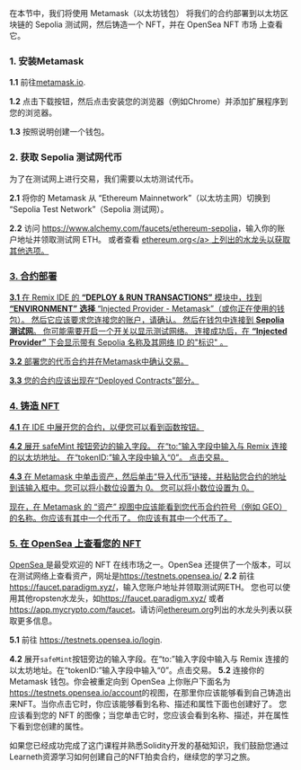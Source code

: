 在本节中，我们将使用 Metamask（以太坊钱包） 将我们的合约部署到以太坊区块链的 Sepolia 测试网，然后铸造一个 NFT，并在 OpenSea NFT 市场 上查看它。

### 1. 安装Metamask

**1.1** 前往<a href="https://metamask.io/" target="_blank">metamask.io</a>.

**1.2** 点击下载按钮，然后点击安装您的浏览器（例如Chrome）并添加扩展程序到您的浏览器。

**1.3** 按照说明创建一个钱包。

### 2. 获取 Sepolia 测试网代币

为了在测试网上进行交易，我们需要以太坊测试代币。

**2.1** 将你的 Metamask 从 “Ethereum Mainnetwork”（以太坊主网）切换到 “Sepolia Test Network”（Sepolia 测试网）。

**2.2** 访问 <a href="https://www.alchemy.com/faucets/ethereum-sepolia" 
target="_blank">https://www.alchemy.com/faucets/ethereum-sepolia</a>，输入你的账户地址并领取测试网 ETH。
或者查看 <a href="https://ethereum.org/en/developers/docs/networks/#testnet-faucets" target="_blank">ethereum.org\</a> 上列出的水龙头以获取其他选项。

### 3. 合约部署

**3.1** 在 Remix IDE 的 **“DEPLOY & RUN TRANSACTIONS”** 模块中，找到 **“ENVIRONMENT”** **选择** “Injected Provider - Metamask”（或你正在使用的钱包）。 然后它应该要求您连接您的账户，请确认。 然后在钱包中连接到 **Sepolia 测试网**。  你可能需要开启一个开关以显示测试网络。 连接成功后，在 **“Injected Provider”** 下会显示带有 Sepolia 名称及其网络 ID 的"标识" 。

**3.2** 部署您的代币合约并在Metamask中确认交易。

**3.3** 您的合约应该出现在“Deployed Contracts”部分。

### 4. 铸造 NFT

**4.1** 在 IDE 中展开您的合约，以便您可以看到函数按钮。

**4.2** 展开 safeMint 按钮旁边的输入字段。 在“to:”输入字段中输入与 Remix 连接的以太坊地址。 在“tokenID:”输入字段中输入“0”。 点击交易。

**4.3** 在 Metamask 中单击资产，然后单击“导入代币”链接，并粘贴您合约的地址到该输入框中。您可以将小数位设置为 0。 您可以将小数位设置为 0。

现在，在 Metamask 的 “资产” 视图中应该能看到您代币合约符号（例如 GEO）的名称。你应该有其中一个代币了。 你应该有其中一个代币了。

### 5. 在 OpenSea 上查看您的 NFT

<a href="https://opensea.io/" 
target="_blank">OpenSea </a>是最受欢迎的 NFT 在线市场之一。OpenSea 还提供了一个版本，可以在测试网络上查看资产，网址是<a href="https://testnets.opensea.io/" 
target="_blank">https://testnets.opensea.io/</a> **2.2** 前往<a href="https://faucet.paradigm.xyz/" target="_blank">https://faucet.paradigm.xyz/</a>，输入您账户地址并领取测试网ETH。 您也可以使用其他ropsten水龙头，如<a href="https://faucet.paradigm.xyz/" target="_blank">https://faucet.paradigm.xyz/</a> 或者 <a href="https://app.mycrypto.com/faucet" target="_blank">https://app.mycrypto.com/faucet</a>。请访问<a href="https://ethereum.org/en/developers/docs/networks/#testnet-faucets" target="_blank">ethereum.org</a>列出的水龙头列表以获取更多信息。

**5.1** 前往 <a href="https://testnets.opensea.io/login" 
target="_blank">https://testnets.opensea.io/login</a>.

**4.2** 展开`safeMint`按钮旁边的输入字段。在“to:”输入字段中输入与 Remix 连接的以太坊地址。在“tokenID:”输入字段中输入“0”。点击交易。 **5.2** 连接你的 Metamask 钱包。你会被重定向到 OpenSea 上你账户下面名为<a href="https://testnets.opensea.io/account" target="_blank">https://testnets.opensea.io/account</a>的视图，在那里你应该能够看到自己铸造出来NFT。当你点击它时，你应该能够看到名称、描述和属性下面也创建好了。 您应该看到您的 NFT 的图像；当您单击它时，您应该会看到名称、描述，并在属性下看到您创建的属性。

如果您已经成功完成了这门课程并熟悉Solidity开发的基础知识，我们鼓励您通过Learneth资源学习如何创建自己的NFT拍卖合约，继续您的学习之旅。
